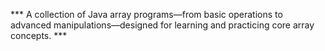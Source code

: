 *** A collection of Java array programs—from basic operations to advanced manipulations—designed for learning and practicing core array concepts. ***
